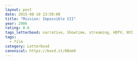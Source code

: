 ```yaml
---
layout: post 
date: 2015-08-10 23:59:00
title: "Mission: Impossible III"
year: 2006
rating: 0.6
tags_letterboxd: narrative, Showtime, streaming, HDTV, NYC
tags:
  - film
category: Letterboxd
canonical: https://boxd.it/6Bom9
---
```

